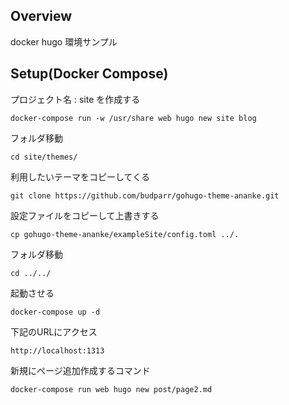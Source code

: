 ## Overview
docker hugo 環境サンプル

## Setup(Docker Compose)
プロジェクト名 : site を作成する
```
docker-compose run -w /usr/share web hugo new site blog
```
フォルダ移動
```
cd site/themes/
```
利用したいテーマをコピーしてくる
```
git clone https://github.com/budparr/gohugo-theme-ananke.git
```
設定ファイルをコピーして上書きする
```
cp gohugo-theme-ananke/exampleSite/config.toml ../.
```
フォルダ移動
```
cd ../../
```
起動させる
```
docker-compose up -d
```
下記のURLにアクセス
```
http://localhost:1313
```
新規にページ追加作成するコマンド
```
docker-compose run web hugo new post/page2.md
